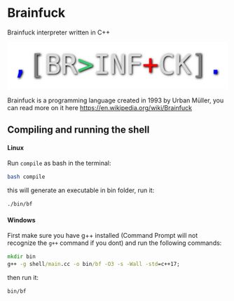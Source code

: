 # Brainfuck
Brainfuck interpreter written in C++

<img src="pic/logo.png"/>

Brainfuck is a programming language created in 1993 by Urban Müller, you can read more on it here https://en.wikipedia.org/wiki/Brainfuck

## Compiling and running the shell
#### Linux
Run `compile` as bash in the terminal:
```sh
bash compile
```
this will generate an executable in bin folder, run it:
```sh
./bin/bf
```
#### Windows
First make sure you have g++ installed (Command Prompt will not recognize the `g++` command if you dont) and run the following commands:
```bat
mkdir bin
g++ -g shell/main.cc -o bin/bf -O3 -s -Wall -std=c++17;
```
then run it:
```bat
bin/bf
```
